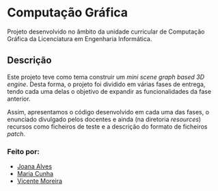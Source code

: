 # **Computação Gráfica**
Projeto desenvolvido no âmbito da unidade curricular de Computação Gráfica da Licenciatura em Engenharia Informática.


## **Descrição**
Este projeto teve como tema construir um _mini scene graph based 3D engine_.
Desta forma, o projeto foi dividido em várias fases de entrega, tendo cada uma delas o objetivo de expandir as funcionalidades da fase anterior. 

Assim, apresentamos o código desenvolvido em cada uma das fases, o enunciado divulgado pelos docentes e ainda (na diretoria _resources_) recursos como ficheiros de teste e a descrição do formato de ficheiros _patch_.

### **Feito por:**
- [Joana Alves](https://github.com/marshaia)
- [Maria Cunha](https://github.com/stellaechild)
- [Vicente Moreira](https://github.com/VicShadow)
